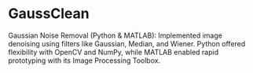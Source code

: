 # GaussClean
Gaussian Noise Removal (Python &amp; MATLAB): Implemented image denoising using filters like Gaussian, Median, and Wiener. Python offered flexibility with OpenCV and NumPy, while MATLAB enabled rapid prototyping with its Image Processing Toolbox.
